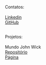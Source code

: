 
Contatos:<br><br>
<a href="https://www.linkedin.com/in/matheusdutra-dev/" target="_blank">Linkedin</a><br>
<a href="https://matheus-dutra95.github.io/matheus-dutra95/" target="_blank">GitHub</a><br><br>

Projetos:<br><br>
Mundo John Wick<br>
<a href="https://github.com/Matheus-Dutra95/projeto-john" target="_blank">Repositório</a><br>
<a href="https://matheus-dutra95.github.io/projeto-john/home.html" target="_blank">Página</a><br>